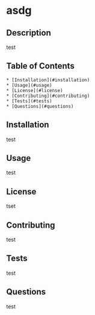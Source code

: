 
  # asdg
  ## Description
  test

  ## Table of Contents
    * [Installation](#installation)
    * [Usage](#usage)
    * [License](#license)
    * [Contributing](#contributing)
    * [Tests](#tests)
    * [Questions](#questions)

  ## <a name="installation"></a> Installation
  test

  ## Usage
  test

  ## License
  tset

  ## Contributing
  test

  ## Tests
  test
  
  ## Questions
  test

  
